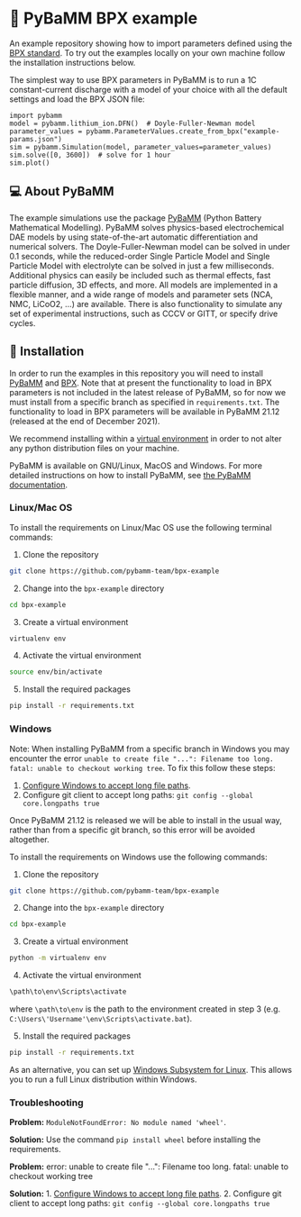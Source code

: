 # 🔋 PyBaMM BPX example
An example repository showing how to import parameters defined using the [BPX standard](https://github.com/pybamm-team/BPX). To try out the examples locally on your own machine follow the installation instructions below.

The simplest way to use BPX parameters in PyBaMM is to run a 1C constant-current discharge with a model of your choice with all the default settings and load the BPX JSON file:
```python3
import pybamm
model = pybamm.lithium_ion.DFN()  # Doyle-Fuller-Newman model
parameter_values = pybamm.ParameterValues.create_from_bpx("example-params.json")
sim = pybamm.Simulation(model, parameter_values=parameter_values)
sim.solve([0, 3600])  # solve for 1 hour
sim.plot()
```

## 💻 About PyBaMM
The example simulations use the package [PyBaMM](www.pybamm.org) (Python Battery Mathematical Modelling). PyBaMM solves physics-based electrochemical DAE models by using state-of-the-art automatic differentiation and numerical solvers. The Doyle-Fuller-Newman model can be solved in under 0.1 seconds, while the reduced-order Single Particle Model and Single Particle Model with electrolyte can be solved in just a few milliseconds. Additional physics can easily be included such as thermal effects, fast particle diffusion, 3D effects, and more. All models are implemented in a flexible manner, and a wide range of models and parameter sets (NCA, NMC, LiCoO2, ...) are available. There is also functionality to simulate any set of experimental instructions, such as CCCV or GITT, or specify drive cycles.

## 🚀 Installation
In order to run the examples in this repository you will need to install [PyBaMM](https://github.com/pybamm-team/PyBaMM) and [BPX](https://github.com/pybamm-team/BPX). Note that at present the functionality to load in BPX parameters is not included in the latest release of PyBaMM, so for now we must install from a specific branch as specified in `requirements.txt`. The functionality to load in BPX parameters will be available in PyBaMM 21.12 (released at the end of December 2021).

We recommend installing within a [virtual environment](https://docs.python.org/3/tutorial/venv.html) in order to not alter any python distribution files on your machine.

PyBaMM is available on GNU/Linux, MacOS and Windows. For more detailed instructions on how to install PyBaMM, see [the PyBaMM documentation](https://pybamm.readthedocs.io/en/latest/install/GNU-linux.html#user-install).

### Linux/Mac OS
To install the requirements on Linux/Mac OS use the following terminal commands:

1. Clone the repository
```bash
git clone https://github.com/pybamm-team/bpx-example
```
2. Change into the `bpx-example` directory 
```bash
cd bpx-example
```
3. Create a virtual environment
```bash
virtualenv env
```
4. Activate the virtual environment 
```bash
source env/bin/activate
```
5. Install the required packages
```bash 
pip install -r requirements.txt
```

### Windows
Note: When installing PyBaMM from a specific branch in Windows you may encounter the error `unable to create file "...": Filename too long. fatal: unable to checkout working tree`. To fix this follow these steps:

 1. [Configure Windows to accept long file paths](https://thegeekpage.com/make-windows-11-accept-file-paths-over-260-characters/). 
 2. Configure git client to accept long paths: `git config --global core.longpaths true`

Once PyBaMM 21.12 is released we will be able to install in the usual way, rather than from a specific git branch, so this error will be avoided altogether.


To install the requirements on Windows use the following commands:

1. Clone the repository
```bash
git clone https://github.com/pybamm-team/bpx-example
```
2. Change into the `bpx-example` directory 
```bash
cd bpx-example
```
3. Create a virtual environment
```bash
python -m virtualenv env
```
4. Activate the virtual environment 
```bash
\path\to\env\Scripts\activate
```
where `\path\to\env` is the path to the environment created in step 3 (e.g. `C:\Users\'Username'\env\Scripts\activate.bat`).

5. Install the required packages
```bash 
pip install -r requirements.txt
```

As an alternative, you can set up [Windows Subsystem for Linux](https://docs.microsoft.com/en-us/windows/wsl/about). This allows you to run a full Linux distribution within Windows.

### Troubleshooting

**Problem:** `ModuleNotFoundError: No module named 'wheel'`.

**Solution:** Use the command `pip install wheel` before installing the requirements.

**Problem:** error: unable to create file "...": Filename too long. fatal: unable to checkout working tree

**Solution:** 1. [Configure Windows to accept long file paths](https://thegeekpage.com/make-windows-11-accept-file-paths-over-260-characters/). 2. Configure git client to accept long paths: `git config --global core.longpaths true`
